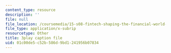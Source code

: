 ```yaml
---
content_type: resource
description: ''
file: null
file_location: /coursemedia/15-s08-fintech-shaping-the-financial-world-spring-2020/01c00de5c52b586d9bd1241956b07834_OUAMdi281mQ.vtt
file_type: application/x-subrip
resourcetype: Other
title: 3play caption file
uid: 01c00de5-c52b-586d-9bd1-241956b07834
---
```

